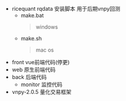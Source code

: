 - ricequant rqdata 安装脚本 用于后期vnpy回测
  - make.bat
    >windows  
  - make.sh
    >mac os
- front vue前端代码(停更)
- web 原生前端代码
- back 后端代码
  - monitor 监控代码
- vnpy-2.0.5 量化交易框架    
